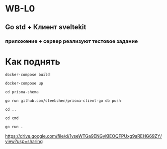 # WB-L0
## Go std + Клиент sveltekit
### приложение + сервер реализуют тестовое задание

# Как поднять 

`docker-compose build`

`docker-compose up`

`cd prisma-shema`

`go run github.com/steebchen/prisma-client-go db push`

`cd ..`

`cd cmd`

`go run .`

https://drive.google.com/file/d/1vseWTGa9ENGyKIEOQFPUxg9aREHG69ZY/view?usp=sharing
